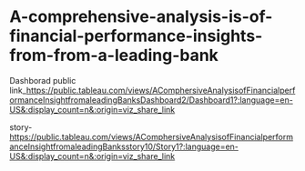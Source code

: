 # A-comprehensive-analysis-is-of-financial-performance-insights-from-from-a-leading-bank


Dashborad public link_https://public.tableau.com/views/AComphersiveAnalysisofFinancialperformanceInsightfromaleadingBanksDashboard2/Dashboard1?:language=en-US&:display_count=n&:origin=viz_share_link
 
 
 story-https://public.tableau.com/views/AComphersiveAnalysisofFinancialperformanceInsightfromaleadingBanksstory10/Story1?:language=en-US&:display_count=n&:origin=viz_share_link
 
